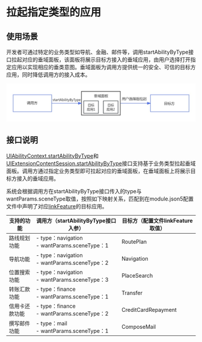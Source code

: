 # 拉起指定类型的应用

## 使用场景
开发者可通过特定的业务类型如导航、金融、邮件等，调用startAbilityByType接口拉起对应的垂域面板，该面板将展示目标方接入的垂域应用，由用户选择打开指定应用以实现相应的垂类意图。垂域面板为调用方提供统一的安全、可信的目标方应用，同时降低调用方的接入成本。  

![](./figures/process-start-intent-panel.png)


## 接口说明

[UIAbilityContext.startAbilityByType](../reference/apis-ability-kit/js-apis-inner-application-uiAbilityContext.md#uiabilitycontextstartabilitybytype11)和[UIExtensionContentSession.startAbilityByType](../reference/apis-ability-kit/js-apis-app-ability-uiExtensionContentSession.md#uiextensioncontentsessionstartabilitybytype11)接口支持基于业务类型拉起垂域面板。调用方通过指定业务类型即可拉起对应的垂域面板，在垂域面板上将展示目标方接入的垂域应用。


系统会根据调用方在startAbilityByType接口传入的type与wantParams.sceneType取值，按照如下映射关系，匹配到在module.json5配置文件中声明了对应[linkFeature](../quick-start/module-configuration-file.md#skills标签)的目标应用。


| 支持的功能 | 调用方（startAbilityByType接口入参）  |  目标方（配置文件linkFeature取值） | 
| ------------ | ------------ |   ------------ |
| 路线规划功能 |- type：navigation <br/> - wantParams.sceneType：1 | RoutePlan |
|导航功能 |- type：navigation <br/> - wantParams.sceneType：2 | Navigation|
|位置搜索功能 |- type：navigation <br/> - wantParams.sceneType：3 | PlaceSearch|
|转账汇款功能 |- type：finance <br/> - wantParams.sceneType：1 |Transfer|
|信用卡还款功能 |- type：finance <br/> - wantParams.sceneType：2 |CreditCardRepayment|
|撰写邮件功能|- type：mail <br/> - wantParams.sceneType：1|ComposeMail|










